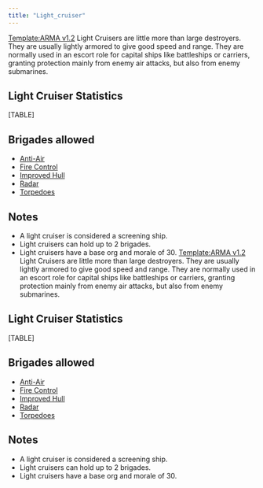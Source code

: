 ```yaml
---
title: "Light_cruiser"
---
```


[Template:ARMA
v1.2](/index.php?title=Template:ARMA_v1.2&action=edit&redlink=1 "Template:ARMA v1.2 (page does not exist)")
Light Cruisers are little more than large destroyers. They are usually
lightly armored to give good speed and range. They are normally used in
an escort role for capital ships like battleships or carriers, granting
protection mainly from enemy air attacks, but also from enemy
submarines.

##  Light Cruiser Statistics 

[TABLE]

##  Brigades allowed 

-   [Anti-Air](/index.php?title=Anti-Air_(naval_brigade)&action=edit&redlink=1 "Anti-Air (naval brigade) (page does not exist)")
-   [Fire
    Control](/index.php?title=Fire_Control_(naval_brigade)&action=edit&redlink=1 "Fire Control (naval brigade) (page does not exist)")
-   [Improved
    Hull](/index.php?title=Improved_Hull_(naval_brigade)&action=edit&redlink=1 "Improved Hull (naval brigade) (page does not exist)")
-   [Radar](/index.php?title=Radar_(naval_brigade)&action=edit&redlink=1 "Radar (naval brigade) (page does not exist)")
-   [Torpedoes](/index.php?title=Torpedoes_(naval_brigade)&action=edit&redlink=1 "Torpedoes (naval brigade) (page does not exist)")

##  Notes 

-   A light cruiser is considered a screening ship.
-   Light cruisers can hold up to 2 brigades.
-   Light cruisers have a base org and morale of 30.
[Template:ARMA
v1.2](/index.php?title=Template:ARMA_v1.2&action=edit&redlink=1 "Template:ARMA v1.2 (page does not exist)")
Light Cruisers are little more than large destroyers. They are usually
lightly armored to give good speed and range. They are normally used in
an escort role for capital ships like battleships or carriers, granting
protection mainly from enemy air attacks, but also from enemy
submarines.

##  Light Cruiser Statistics 

[TABLE]

##  Brigades allowed 

-   [Anti-Air](/index.php?title=Anti-Air_(naval_brigade)&action=edit&redlink=1 "Anti-Air (naval brigade) (page does not exist)")
-   [Fire
    Control](/index.php?title=Fire_Control_(naval_brigade)&action=edit&redlink=1 "Fire Control (naval brigade) (page does not exist)")
-   [Improved
    Hull](/index.php?title=Improved_Hull_(naval_brigade)&action=edit&redlink=1 "Improved Hull (naval brigade) (page does not exist)")
-   [Radar](/index.php?title=Radar_(naval_brigade)&action=edit&redlink=1 "Radar (naval brigade) (page does not exist)")
-   [Torpedoes](/index.php?title=Torpedoes_(naval_brigade)&action=edit&redlink=1 "Torpedoes (naval brigade) (page does not exist)")

##  Notes 

-   A light cruiser is considered a screening ship.
-   Light cruisers can hold up to 2 brigades.
-   Light cruisers have a base org and morale of 30.
